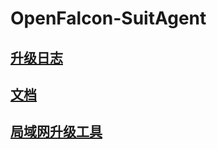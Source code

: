 # OpenFalcon-SuitAgent

## [升级日志](https://github.com/cqyijifu/OpenFalcon-SuitAgent/wiki/updateLog)

## [文档](https://github.com/cqyijifu/OpenFalcon-SuitAgent/wiki)

## [局域网升级工具](https://github.com/cqyijifu/SuitAgent-UpdateToole)


